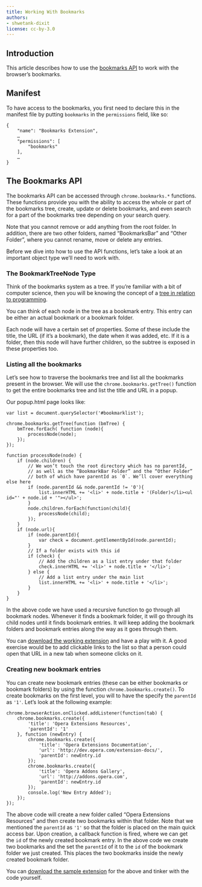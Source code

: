 ```yaml
---
title: Working With Bookmarks
authors:
- shwetank-dixit
license: cc-by-3.0
---
```


## Introduction

This article describes how to use the [bookmarks API](https://developer.chrome.com/extensions/bookmarks) to work with the browser’s bookmarks.

## Manifest

To have access to the bookmarks, you first need to declare this in the manifest file by putting `bookmarks` in the `permissions` field, like so:

	{
		"name": "Bookmarks Extension",
		…
		"permissions": [
			"bookmarks"
		],
		…
	}

## The Bookmarks API

The bookmarks API can be accessed through `chrome.bookmarks.*` functions. These functions provide you with the ability to access the whole or part of the bookmarks tree, create, update or delete bookmarks, and even search for a part of the bookmarks tree depending on your search query.

Note that you cannot remove or add anything from the root folder. In addition, there are two other folders, named “BookmarksBar” and “Other Folder”, where you cannot rename, move or delete any entries.

Before we dive into how to use the API functions, let’s take a look at an important object type we’ll need to work with.

### The BookmarkTreeNode Type

Think of the bookmarks system as a tree. If you’re familiar with a bit of computer science, then you will be knowing the concept of a [tree in relation to programming](http://en.wikipedia.org/wiki/Tree_%28data_structure%29 ).

You can think of each node in the tree as a bookmark entry. This entry can be either an actual bookmark or a bookmark folder.

Each node will have a certain set of properties. Some of these include the title, the URL (if it’s a bookmark), the date when it was added, etc. If it is a folder, then this node will have further children, so the subtree is exposed in these properties too.

### Listing all the bookmarks

Let’s see how to traverse the bookmarks tree and list all the bookmarks present in the browser. We will use the `chrome.bookmarks.getTree()` function to get the entire bookmarks tree and list the title and URL in a popup.

Our popup.html page looks like:

	var list = document.querySelector('#bookmarklist');

	chrome.bookmarks.getTree(function (bmTree) {
		bmTree.forEach( function (node){
			processNode(node);
		});
	});

	function processNode(node) {
		if (node.children) {
			// We won’t touch the root directory which has no parentId,
			// as well as the “BookmarkBar Folder” and the “Other Folder”
			// both of which have parentId as `0`. We’ll cover everything else here
			if (node.parentId && node.parentId != '0'){
				list.innerHTML += '<li>' + node.title + '(Folder)</li><ul id="' + node.id + '"></ul>';
			}
			node.children.forEach(function(child){
				processNode(child);
			});
		}
		if (node.url){
			if (node.parentId){
				var check = document.getElementById(node.parentId);
			}
			// If a folder exists with this id
			if (check) {
				// Add the children as a list entry under that folder
				check.innerHTML += '<li>' + node.title + '</li>';
			} else {
				// Add a list entry under the main list
				list.innerHTML += '<li>' + node.title + '</li>';
			}
		}
	}

In the above code we have used a recursive function to go through all bookmark nodes. Whenever it finds a bookmark folder, it will go through its child nodes until it finds bookmark entries. It will keep adding the bookmark folders and bookmark entries along the way as it goes through them.

You can [download the working extension](samples/BookmarksAPI-1.nex) and have a play with it. A good exercise would be to add clickable links to the list so that a person could open that URL in a new tab when someone clicks on it.

### Creating new bookmark entries

You can create new bookmark entries (these can be either bookmarks or bookmark folders) by using the function `chrome.bookmarks.create()`. To create bookmarks on the first level, you will to have the specify the `parentId` as `'1'`. Let’s look at the following example:

	chrome.browserAction.onClicked.addListener(function(tab) {
		chrome.bookmarks.create({
			'title': 'Opera Extensions Resources',
			'parentId': '1'
		}, function (newEntry) {
			chrome.bookmarks.create({
				'title': 'Opera Extensions Documentation',
				'url': 'http://dev.opera.com/extension-docs/',
				'parentId': newEntry.id
			});
			chrome.bookmarks.create({
				'title': 'Opera Addons Gallery',
				'url': 'http://addons.opera.com',
				'parentId': newEntry.id
			});
			console.log('New Entry Added');
		});
	});

The above code will create a new folder called “Opera Extensions Resources” and then create two bookmarks within that folder. Note that we mentioned the `parentId` as `'1'` so that the folder is placed on the main quick access bar. Upon creation, a callback function is fired, where we can get the `id` of the newly created bookmark entry. In the above code we create two bookmarks and the set the `parentId` of it to the `id` of the bookmark folder we just created. This places the two bookmarks inside the newly created bookmark folder.

You can [download the sample extension](samples/BookmarksAPI-2.nex) for the above and tinker with the code yourself.
